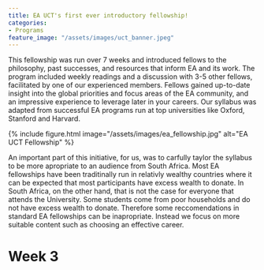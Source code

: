 ```yaml
---
title: EA UCT's first ever introductory fellowship!
categories:
- Programs
feature_image: "/assets/images/uct_banner.jpeg"
---
```


This fellowship was run over 7 weeks and introduced fellows to the philosophy, past successes, and resources that inform EA and its work. The program included weekly readings and a discussion with 3-5 other fellows, facilitated by one of our experienced members. Fellows gained up-to-date insight into the global priorities and focus areas of the EA community, and an impressive experience to leverage later in your careers. Our syllabus was adapted from successful EA programs run at top universities like Oxford, Stanford and Harvard. 

{% include figure.html image="/assets/images/ea_fellowship.jpg" alt="EA UCT Fellowship" %}

An important part of this initiative, for us, was to carfully taylor the syllabus to be more apropriate to an audience from South Africa. Most EA fellowships have been traditinally run in relativly wealthy countries where it can be expected that most participants have excess wealth to donate. In South Africa, on the other hand, that is not the case for everyone that attends the University. Some students come from poor households and do not have excess wealth to donate. Therefore some reccomendations in standard EA fellowships can be inapropriate. Instead we focus on more suitable content such as choosing an effective career. 























































# Week 3
